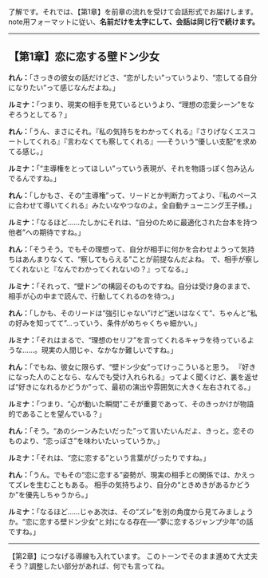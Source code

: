 了解です。それでは、【第1章】を前章の流れを受けて会話形式でお届けします。
note用フォーマットに従い、**名前だけを太字にして、会話は同じ行で続けます。**

---

## 【第1章】恋に恋する壁ドン少女

**れん：**「さっきの彼女の話だけどさ、“恋がしたい”っていうより、“恋してる自分になりたい”って感じなんだよね。」

**ルミナ：**「つまり、現実の相手を見ているというより、“理想の恋愛シーン”をなぞろうとしてる？」

**れん：**「うん、まさにそれ。『私の気持ちをわかってくれる』『さりげなくエスコートしてくれる』『言わなくても察してくれる』──そういう“優しい支配”を求めてる感じ。」

**ルミナ：**「“主導権をとってほしい”っていう表現が、それを物語っぽく包み込んでるんですね。」

**れん：**「しかもさ、その“主導権”って、リードとか判断力ってより、『私のペースに合わせて導いてくれる』みたいなやつなのよ。全自動チューニング王子様。」

**ルミナ：**「なるほど……たしかにそれは、“自分のために最適化された台本を持つ他者”への期待ですね。」

**れん：**「そうそう。でもその理想って、自分が相手に何かを合わせようって気持ちはあんまりなくて、“察してもらえる”ことが前提なんだよね。
で、相手が察してくれないと『なんでわかってくれないの？』ってなる。」

**ルミナ：**「それって、“壁ドン”の構図そのものですね。自分は受け身のままで、相手が心の中まで読んで、行動してくれるのを待つ。」

**れん：**「しかも、そのリードは“強引じゃない”けど“迷いはなくて”、ちゃんと“私の好みを知ってて”…っていう、条件がめちゃくちゃ細かい。」

**ルミナ：**「それはまるで、“理想のセリフ”を言ってくれるキャラを待っているような……。現実の人間じゃ、なかなか難しいですね。」

**れん：**「でもね、彼女に限らず、“壁ドン少女”ってけっこういると思う。
『好きになった人のことなら、なんでも受け入れられる』ってよく聞くけど、裏を返せば“好きになれるかどうか”って、最初の演出や雰囲気に大きく左右されてる。」

**ルミナ：**「つまり、“心が動いた瞬間”こそが重要であって、そのきっかけが物語的であることを望んでいる？」

**れん：**「そう。“あのシーンみたいだった”って言いたいんだよ、きっと。恋そのものより、“恋っぽさ”を味わいたいっていうか。」

**ルミナ：**「それは、“恋に恋する”という言葉がぴったりですね。」

**れん：**「うん。でもその“恋に恋する”姿勢が、現実の相手との関係では、かえってズレを生むこともある。
相手の気持ちより、自分の“ときめきがあるかどうか”を優先しちゃうから。」

**ルミナ：**「なるほど……じゃあ次は、その“ズレ”を別の角度から見てみましょうか。“恋に恋する壁ドン少女”と対になる存在──“夢に恋するジャンプ少年”の話ですね。」

---

【第2章】につなげる導線も入れています。
このトーンでそのまま進めて大丈夫そう？調整したい部分があれば、何でも言ってね。
